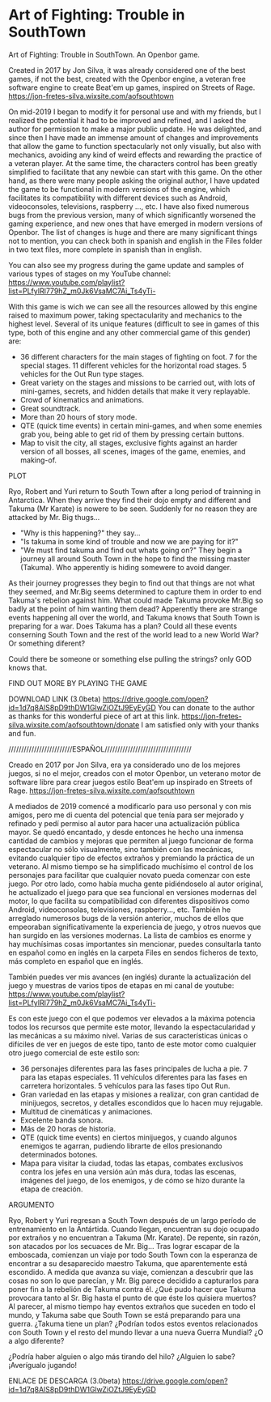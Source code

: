 # Art of Fighting: Trouble in SouthTown
 Art of Fighting: Trouble in SouthTown. An Openbor game.

Created in 2017 by Jon Silva, it was already considered one of the best games, if not the best, created with the Openbor engine, a veteran free software engine to create Beat'em up games, inspired on Streets of Rage.
https://jon-fretes-silva.wixsite.com/aofsouthtown

On mid-2019 I began to modify it for personal use and with my friends, but I realized the potential it had to be improved and refined, and I asked the author for permission to make a major public update. He was delighted, and since then I have made an immense amount of changes and improvements that allow the game to function spectacularly not only visually, but also with mechanics, avoiding any kind of weird effects and rewarding the practice of a veteran player.
At the same time, the characters control has been greatly simplified to facilitate that any newbie can start with this game.
On the other hand, as there were many people asking the original author, I have updated the game to be functional in modern versions of the engine, which facilitates its compatibility with different devices such as Android, videoconsoles, televisions, raspberry ..., etc.
I have also fixed numerous bugs from the previous version, many of which significantly worsened the gaming experience, and new ones that have emerged in modern versions of Openbor.
The list of changes is huge and there are many significant things not to mention, you can check both in spanish and english in the Files folder in two text files, more complete in spanish than in english.

You can also see my progress during the game update and samples of various types of stages on my YouTube channel:
https://www.youtube.com/playlist?list=PLfyIRl779hZ_m0Jk6VsaMC7Ai_Ts4yTi-

With this game is wich we can see all the resources allowed by this engine raised to maximum power, taking spectacularity and mechanics to the highest level. Several of its unique features (difficult to see in games of this type, both of this engine and any other commercial game of this gender) are:
- 36 different characters for the main stages of fighting on foot. 7 for the special stages. 11 different vehicles for the horizontal road stages. 5 vehicles for the Out Run type stages.
- Great variety on the stages and missions to be carried out, with lots of mini-games, secrets, and hidden details that make it very replayable.
- Crowd of kinematics and animations.
- Great soundtrack.
- More than 20 hours of story mode.
- QTE (quick time events) in certain mini-games, and when some enemies grab you, being able to get rid of them by pressing certain buttons.
- Map to visit the city, all stages, exclusive fights against an harder version of all bosses, all scenes, images of the game, enemies, and making-of.

PLOT

Ryo, Robert and Yuri return to South Town after a long period of trainning in Antarctica. When they arrive they find their dojo empty and different and Takuma (Mr Karate) is nowere to be seen. Suddenly for no reason they are attacked by Mr. Big thugs...
- "Why is this happening?" they say...
- "Is takuma in some kind of trouble and now we are paying for it?"
- "We must find takuma and find out whats going on?"
They begin a journey all around South Town in the hope to find the missing master (Takuma). Who apperently is hiding somewere to avoid danger.
 
As their journey progresses they begin to find out that things are not what they seemed, and Mr.Big seems determined to capture them in order to end Takuma's rebelion against him.
What could made Takuma provoke Mr.Big so badly at the point of him wanting them dead?
Apperently there are strange events happening all over the world, and Takuma knows that South Town is preparing for a war.
Does Takuma has a plan? Could all these events conserning South Town and the rest of the world lead to a new World War? Or something diferent?
 
Could there be someone or something else pulling the strings? only GOD knows that.

FIND OUT MORE BY PLAYING THE GAME

DOWNLOAD LINK (3.0beta)
https://drive.google.com/open?id=1d7q8AlS8pD9thDW1GlwZiOZtJ9EyEyGD
You can donate to the author as thanks for this wonderful piece of art at this link.
https://jon-fretes-silva.wixsite.com/aofsouthtown/donate
I am satisfied only with your thanks and fun.



/////////////////////////ESPAÑOL//////////////////////////////////


Creado en 2017 por Jon Silva, era ya considerado uno de los mejores juegos, si no el mejor, creados con el motor Openbor, un veterano motor de software libre para crear juegos estilo Beat'em up inspirado en Streets of Rage.
https://jon-fretes-silva.wixsite.com/aofsouthtown

A mediados de 2019 comencé a modificarlo para uso personal y con mis amigos, pero me di cuenta del potencial que tenía para ser mejorado y refinado y pedí permiso al autor para hacer una actualización pública mayor. Se quedó encantado, y desde entonces he hecho una inmensa cantidad de cambios y mejoras que permiten al juego funcionar de forma espectacular no sólo visualmente, sino también con las mecánicas, evitando cualquier tipo de efectos extraños y premiando la práctica de un veterano.
Al mismo tiempo se ha simplificado muchísimo el control de los personajes para facilitar que cualquier novato pueda comenzar con este juego.
Por otro lado, como había mucha gente pidiéndoselo al autor original, he actualizado el juego para que sea funcional en versiones modernas del motor, lo que facilita su compatibilidad con diferentes dispositivos como Android, videoconsolas, televisiones, raspberry..., etc.
También he arreglado numerosos bugs de la versión anterior, muchos de ellos que empeoraban significativamente la experiencia de juego, y otros nuevos que han surgido en las versiones modernas.
La lista de cambios es enorme y hay muchísimas cosas importantes sin mencionar, puedes consultarla tanto en español como en inglés en la carpeta Files en sendos ficheros de texto, más completo en español que en inglés.

También puedes ver mis avances (en inglés) durante la actualización del juego y muestras de varios tipos de etapas en mi canal de youtube:
https://www.youtube.com/playlist?list=PLfyIRl779hZ_m0Jk6VsaMC7Ai_Ts4yTi-

Es con este juego con el que podemos ver elevados a la máxima potencia todos los recursos que permite este motor, llevando la espectacularidad y las mecánicas a su máximo nivel. Varias de sus características únicas o difíciles de ver en juegos de este tipo, tanto de este motor como cualquier otro juego comercial de este estilo son:
- 36 personajes diferentes para las fases principales de lucha a pie. 7 para las etapas especiales. 11 vehículos diferentes para las fases en carretera horizontales. 5 vehículos para las fases tipo Out Run.
- Gran variedad en las etapas y misiones a realizar, con gran cantidad de minijuegos, secretos, y detalles escondidos que lo hacen muy rejugable.
- Multitud de cinemáticas y animaciones.
- Excelente banda sonora.
- Más de 20 horas de historia.
- QTE (quick time events) en ciertos minijuegos, y cuando algunos enemigos te agarran, pudiendo librarte de ellos presionando determinados botones.
- Mapa para visitar la ciudad, todas las etapas, combates exclusivos contra los jefes en una versión aún más dura, todas las escenas, imágenes del juego, de los enemigos, y de cómo se hizo durante la etapa de creación.

ARGUMENTO

Ryo, Robert y Yuri regresan a South Town después de un largo período de entrenamiento en la Antártida. Cuando llegan, encuentran su dojo ocupado por extraños y no encuentran a Takuma (Mr. Karate). De repente, sin razón, son atacados por los secuaces de Mr. Big...
Tras lograr escapar de la emboscada, comienzan un viaje por todo South Town con la esperanza de encontrar a su desaparecido maestro Takuma, que aparentemente está escondido.
A medida que avanza su viaje, comienzan a descubrir que las cosas no son lo que parecían, y Mr. Big parece decidido a capturarlos para poner fin a la rebelión de Takuma contra él.
¿Qué pudo hacer que Takuma provocara tanto al Sr. Big hasta el punto de que éste los quisiera muertos?
Al parecer, al mismo tiempo hay eventos extraños que suceden en todo el mundo, y Takuma sabe que South Town se está preparando para una guerra.
¿Takuma tiene un plan? ¿Podrían todos estos eventos relacionados con South Town y el resto del mundo llevar a una nueva Guerra Mundial? ¿O a algo diferente?

¿Podría haber alguien o algo más tirando del hilo? ¿Alguien lo sabe?
¡Averígualo jugando!

ENLACE DE DESCARGA (3.0beta)
https://drive.google.com/open?id=1d7q8AlS8pD9thDW1GlwZiOZtJ9EyEyGD
